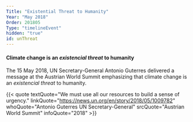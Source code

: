 ```yaml
---
Title: "Existential Threat to Humanity"
Year: "May 2018"
Order: 201805
Type: "timelineEvent"
hidden: "true"
id: unThreat
---
```


#### Climate change is an _existencial threat_ to humanity

The 15 May 2018, UN Secretary-General Antonio Guterres delivered a message at the Austrian World Summit emphasizing that climate change is an _existencial threat_ to humanity.

{{< quote textQuote="We must use all our resources to build a sense of urgency." linkQuote="https://news.un.org/en/story/2018/05/1009782" whoQuote="Antonio Guterres UN Secretary-General" srcQuote="Austrian World Summit" infoQuote="2018" >}}